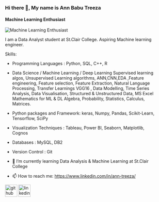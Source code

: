 
### Hi there 👋, My name is Ann Babu Treeza
#### Machine Learning Enthusiast

![Machine Learning Enthusiast](https:/anntreeza.github.io)

I am a Data Analyst student at St.Clair College. Aspiring Machine learning engineer. 

Skills: 
- Programming Languages :  Python, SQL, C++, R
- Data Science / Machine Learning / Deep Learning  Supervised learning algos, Unsupervised Learning algorithms, ANN,CNN,EDA ,Feature engineering, Feature selection, Feature Extraction, Natural Language Processing, Transfer Learnings VGG16 , Data Modelling, Time Series Analysis, Data Visualisation, Structured & Unstructured Data, MS Excel Mathematics for ML & DL  Algebra, Probability, Statistics, Calculus, Matrices.
- Python packages and Framework:  keras, Numpy, Pandas, Scikit-Learn, Tensorflow, SciPy
- Visualization Techniques :   Tableau, Power BI, Seaborn, Matplotlib, Cognos
- Databases : MySQL, DB2
- Version Control : Git

- 🌱 I’m currently learning Data Analysis & Machine Learning at St.Clair College
- 📫 How to reach me: https://www.linkedin.com/in/ann-treeza/ 


[<img src='https://cdn.jsdelivr.net/npm/simple-icons@3.0.1/icons/github.svg' alt='github' height='40'>](https://github.com/anntreeza)  [<img src='https://cdn.jsdelivr.net/npm/simple-icons@3.0.1/icons/linkedin.svg' alt='linkedin' height='40'>](https://www.linkedin.com/in/https://www.linkedin.com/in/ann-treeza//)  



<!---
anntreezav/anntreezav is a ✨ special ✨ repository because its `README.md` (this file) appears on your GitHub profile.
You can click the Preview link to take a look at your changes.
--->
